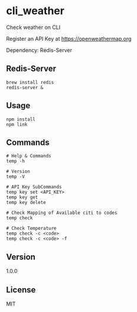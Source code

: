# cli_weather
Check weather on CLI

Register an API Key at https://openweathermap.org

Dependency: Redis-Server 

## Redis-Server
```
brew install redis
redis-server &
```

## Usage
```
npm install
npm link
```

## Commands
```
# Help & Commands
temp -h

# Version
temp -V

# API Key SubCommands
temp key set <API_KEY>
temp key get
temp key delete

# Check Mapping of Available citi to codes
temp check

# Check Temperature
temp check -c <code>
temp check -c <code> -f
```

## Version
1.0.0

## License
MIT
